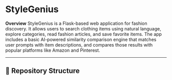 # StyleGenius

**Overview** StyleGenius is a Flask-based web application for fashion discovery. It allows users to search clothing items using natural language, explore categories, read fashion articles, and save favorite items. The app includes a basic AI-powered similarity comparison engine that matches user prompts with item descriptions, and compares those results with popular platforms like Amazon and Pinterest.

---

## 📂 Repository Structure

